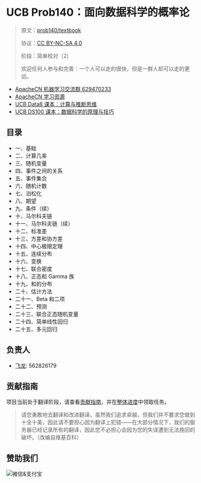 # UCB Prob140：面向数据科学的概率论

> 原文：[prob140/textbook](https://nbviewer.jupyter.org/github/prob140/textbook/tree/gh-pages/notebooks/)
> 
> 协议：[CC BY-NC-SA 4.0](http://creativecommons.org/licenses/by-nc-sa/4.0/)
> 
> 阶段：简单校对（2）
> 
> 欢迎任何人参与和完善：一个人可以走的很快，但是一群人却可以走的更远。

* [ApacheCN 机器学习交流群 629470233](http://shang.qq.com/wpa/qunwpa?idkey=30e5f1123a79867570f665aa3a483ca404b1c3f77737bc01ec520ed5f078ddef)
* [ApacheCN 学习资源](http://www.apachecn.org/)
* [UCB Data8 课本：计算与推断思维](https://github.com/apachecn/data8-textbook-zh)
* [UCB DS100 课本：数据科学的原理与技巧](https://github.com/apachecn/ds100-textbook-zh)

## 目录

+   一、基础
+   二、计算几率
+   三、随机变量
+   四、事件之间的关系
+   五、事件集合
+   六、随机计数
+   七、泊松化
+   八、期望
+   九、条件（续）
+   十、马尔科夫链
+   十一、马尔科夫链（续）
+   十二、标准差
+   十三、方差和协方差
+   十四、中心极限定理
+   十五、连续分布
+   十六、变换
+   十七、联合密度
+   十八、正态和 Gamma 族
+   十九、和的分布
+   二十、估计方法
+   二十一、Beta 和二项
+   二十二、预测
+   二十三、联合正态随机变量
+   二十四、简单线性回归
+   二十五、多元回归

## 负责人

* [飞龙](https://github.com/wizardforcel): 562826179

## 贡献指南

项目当前处于翻译阶段，请查看[贡献指南](CONTRIBUTING.md)，并在[整体进度](https://github.com/apachecn/prob140-textbook-zh/issues/1)中领取任务。

> 请您勇敢地去翻译和改进翻译。虽然我们追求卓越，但我们并不要求您做到十全十美，因此请不要担心因为翻译上犯错——在大部分情况下，我们的服务器已经记录所有的翻译，因此您不必担心会因为您的失误遭到无法挽回的破坏。（改编自维基百科）

## 赞助我们

<img src="http://www.apachecn.oimg/about/donate.jpg" alt="微信&支付宝" />

